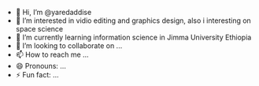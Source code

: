 - 👋 Hi, I’m @yaredaddise
- 👀 I’m interested in vidio editing and graphics design, also i interesting on space science 
- 🌱 I’m currently learning information science in Jimma University Ethiopia 
- 💞️ I’m looking to collaborate on ...
- 📫 How to reach me ...
- 😄 Pronouns: ...
- ⚡ Fun fact: ...

<!---
yaredaddise/yaredaddise is a ✨ special ✨ repository because its `README.md` (this file) appears on your GitHub profile.
You can click the Preview link to take a look at your changes.
--->
